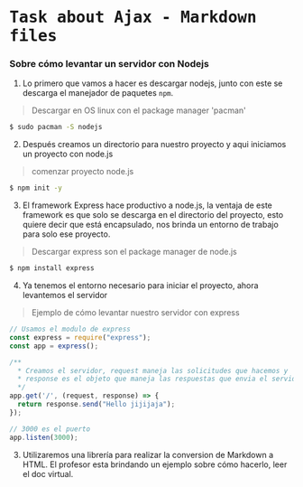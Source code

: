 # <samp>Task about Ajax - Markdown files</samp>
### Sobre cómo levantar un servidor con Nodejs
1. Lo primero que vamos a hacer es descargar nodejs, junto con este se descarga el manejador de paquetes `npm`.
> Descargar en OS linux con el package manager 'pacman'
```sh
$ sudo pacman -S nodejs
```

2. Después creamos un directorio para nuestro proyecto y aqui iniciamos un proyecto con node.js 
> comenzar proyecto node.js
```sh
$ npm init -y
```

3. El framework Express hace productivo a node.js, la ventaja de este framework es que solo se descarga en el directorio del proyecto, esto quiere decir que está encapsulado, nos brinda un entorno de trabajo para solo ese proyecto.
> Descargar express son el package manager de node.js
```sh
$ npm install express
```
4. Ya tenemos el entorno necesario para iniciar el proyecto, ahora levantemos el servidor
> Ejemplo de cómo levantar nuestro servidor con express
```javascript
// Usamos el modulo de express
const express = require("express");
const app = express();

/** 
  * Creamos el servidor, request maneja las solicitudes que hacemos y 
  * response es el objeto que maneja las respuestas que envia el servidor.
  */ 
app.get('/', (request, response) => {
  return response.send("Hello jijijaja");
});

// 3000 es el puerto
app.listen(3000);
```

3. Utilizaremos una librería para realizar la conversion de Markdown a HTML. El profesor esta brindando un ejemplo sobre cómo hacerlo, leer el doc virtual.
